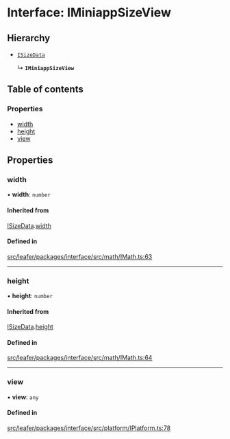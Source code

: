 # Interface: IMiniappSizeView

## Hierarchy

- [`ISizeData`](ISizeData.md)

  ↳ **`IMiniappSizeView`**

## Table of contents

### Properties

- [width](IMiniappSizeView.md#width)
- [height](IMiniappSizeView.md#height)
- [view](IMiniappSizeView.md#view)

## Properties

### width

• **width**: `number`

#### Inherited from

[ISizeData](ISizeData.md).[width](ISizeData.md#width)

#### Defined in

[src/leafer/packages/interface/src/math/IMath.ts:63](https://github.com/leaferjs/leafer/blob/ddf9650d989917c451947b101193d83f38b9fdcf/packages/interface/src/math/IMath.ts#L63)

___

### height

• **height**: `number`

#### Inherited from

[ISizeData](ISizeData.md).[height](ISizeData.md#height)

#### Defined in

[src/leafer/packages/interface/src/math/IMath.ts:64](https://github.com/leaferjs/leafer/blob/ddf9650d989917c451947b101193d83f38b9fdcf/packages/interface/src/math/IMath.ts#L64)

___

### view

• **view**: `any`

#### Defined in

[src/leafer/packages/interface/src/platform/IPlatform.ts:78](https://github.com/leaferjs/leafer/blob/ddf9650d989917c451947b101193d83f38b9fdcf/packages/interface/src/platform/IPlatform.ts#L78)
